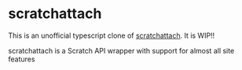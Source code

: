 # scratchattach

This is an unofficial typescript clone of [scratchattach](https://github.com/TimMcCool/scratchattach). It is WIP!!

scratchattach is a Scratch API wrapper with support for almost all site features
